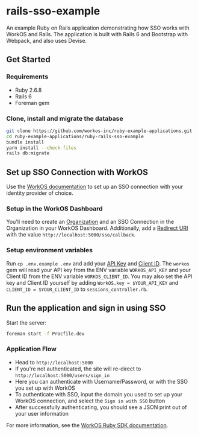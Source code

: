 # rails-sso-example

An example Ruby on Rails application demonstrating how SSO works with WorkOS and Rails.
The application is built with Rails 6 and Bootstrap with Webpack, and also uses Devise.

## Get Started

### Requirements

- Ruby 2.6.8
- Rails 6
- Foreman gem

### Clone, install and migrate the database

```bash
git clone https://github.com/workos-inc/ruby-example-applications.git
cd ruby-example-applications/ruby-rails-sso-example
bundle install
yarn install --check-files
rails db:migrate
```

## Set up SSO Connection with WorkOS

Use the [WorkOS documentation](https://workos.com/docs/sso/guide/introduction) to set up an SSO connection with your identity provider of choice.

### Setup in the WorkOS Dashboard

You'll need to create an [Organization](https://dashboard.workos.com/organizations) and an SSO Connection in the Organization in your WorkOS Dashboard. Additionally, add a [Redirect URI](https://dashboard.workos.com/configuration) with the value `http://localhost:5000/sso/callback`.

### Setup environment variables

Run `cp .env.example .env` and add your [API Key](https://dashboard.workos.com/api-keys) and [Client ID](https://dashboard.workos.com/configuration). The `workos` gem will read your API key from the ENV variable `WORKOS_API_KEY` and your Client ID from the ENV variable `WORKOS_CLIENT_ID`. You may also set the API key and Client ID yourself by adding `WorkOS.key = $YOUR_API_KEY` and `CLIENT_ID = $YOUR_CLIENT_ID` to `sessions_controller.rb`.

## Run the application and sign in using SSO

Start the server:
```bash
foreman start -f Procfile.dev
```

### Application Flow

- Head to `http://localhost:5000`
- If you're not authenticated, the site will re-direct to `http://localhost:5000/users/sign_in`
- Here you can authenticate with Username/Password, or with the SSO you set up with WorkOS
- To authenticate with SSO, input the domain you used to set up your WorkOS connection, and select the `Sign in with SSO` button
- After successfully authenticating, you should see a JSON print out of your user information

For more information, see the [WorkOS Ruby SDK documentation](https://docs.workos.com/sdk/ruby).
